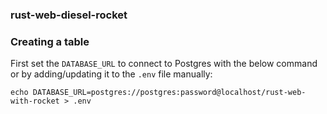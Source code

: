 ### rust-web-diesel-rocket

### Creating a table
First set the `DATABASE_URL` to connect to Postgres with the below command or by adding/updating it to the `.env` file manually:

`echo DATABASE_URL=postgres://postgres:password@localhost/rust-web-with-rocket > .env`
